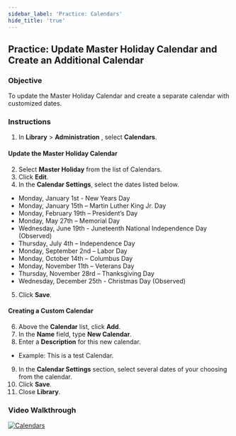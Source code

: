 ```yaml
---
sidebar_label: 'Practice: Calendars'
hide_title: 'true'
---
```


## Practice: Update Master Holiday Calendar and Create an Additional Calendar

### Objective

To update the Master Holiday Calendar and create a separate calendar with customized dates.

### Instructions

1.	In **Library** > **Administration** , select **Calendars**.

#### Update the Master Holiday Calendar

2.	Select **Master Holiday** from the list of Calendars.
3. Click **Edit**.
4.	In the **Calendar Settings**, select the dates listed below.

  * Monday, January 1st - New Years Day
  *	Monday, January 15th – Martin Luther King Jr. Day
  *	Monday, February 19th – President’s Day
  *	Monday, May 27th – Memorial Day
  * Wednesday, June 19th - Juneteenth National Independence Day (Observed)
  *	Thursday, July 4th – Independence Day
  *	Monday, September 2nd – Labor Day
  *	Monday, October 14th – Columbus Day
  *	Monday, November 11th – Veterans Day
  *	Thursday, November 28rd – Thanksgiving Day
  * Wednesday, December 25th - Christmas Day (Observed)

5. Click **Save**.

#### Creating a Custom Calendar

6.	Above the **Calendar** list, click **Add**.
7.	In the **Name** field, type **New Calendar**.
8.	Enter a **Description** for this new calendar.
  * Example: This is a test Calendar.
9.	In the **Calendar Settings** section, select several dates of your choosing from the calendar.
10.	Click **Save**.
11. Close **Library**.

### Video Walkthrough

[![Calendars](../static/img/calendars.png)](https://sma1980-my.sharepoint.com/:v:/g/personal/rweesner_smatechnologies_com/ESAVRf7AJJJFoDdYt0KMKDcByC8BH-4SfIHubZP19nG28w?e=oWSjk9&nav=eyJyZWZlcnJhbEluZm8iOnsicmVmZXJyYWxBcHAiOiJTdHJlYW1XZWJBcHAiLCJyZWZlcnJhbFZpZXciOiJTaGFyZURpYWxvZy1MaW5rIiwicmVmZXJyYWxBcHBQbGF0Zm9ybSI6IldlYiIsInJlZmVycmFsTW9kZSI6InZpZXcifX0%3D)